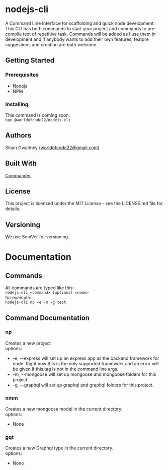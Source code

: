 # nodejs-cli
A Command Line Interface for scaffolding and quick node development. This CLI has both commands to start your project and commands to pre-compile text of repetitive task. Commands will be added as I use them in development and if anybody wants to add their own features, feature suggestions and creation are both welcome. 
## Getting Started
### Prerequisites
* Nodejs
* NPM
### Installing
This command is coming soon:   
``` npx @worldofcode22/nodejs-cli ```
## Authors
Sloan Gwaltney (worldofcode22@gmail.com)
## Built With
[Commander](https://www.npmjs.com/package/commander)
## License
This project is licensed under the MIT License - see the LICENSE.md file for details.
## Versioning
We use SemVer for versioning.

# Documentation
## Commands
All commands are typed like this:   
``` nodejs-cli <command> [options] <name> ```   
for example:   
``` nodejs-cli np -e -m -g test ```   
## Command Documentation
### np
Creates a new project   
options:   
* -e, --express will set up an express app as the backend framework for node. Right now this is the only supported framework and an error will be given if this tag is not in the command line args.
* -m, --mongoose will set up mongoose and mongoose folders for this project.
* -g, --graphql will set up graphql and graphql folders for this project.
### nmm
Creates a new mongoose model in the current directory.   
options:   
* None
### gqt
Creates a new Graphql type in the current directory.   
options:   
* None

